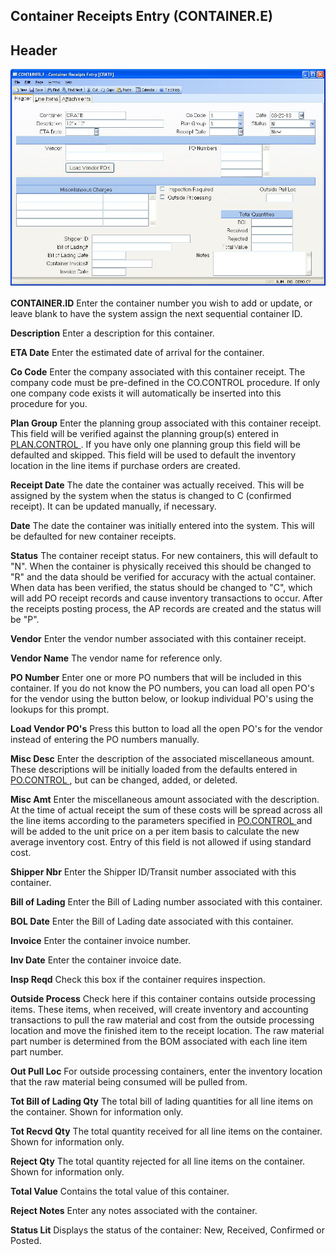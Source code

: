 ##  Container Receipts Entry (CONTAINER.E)

<PageHeader />

##  Header

![](./CONTAINER-E-1.jpg)

**CONTAINER.ID** Enter the container number you wish to add or update, or
leave blank to have the system assign the next sequential container ID.  
  
**Description** Enter a description for this container.  
  
**ETA Date** Enter the estimated date of arrival for the container.  
  
**Co Code** Enter the company associated with this container receipt. The
company code must be pre-defined in the CO.CONTROL procedure. If only one
company code exists it will automatically be inserted into this procedure for
you.  
  
**Plan Group** Enter the planning group associated with this container receipt. This field will be verified against the planning group(s) entered in [ PLAN.CONTROL ](../../../../../MFG-OVERVIEW/MFG-ENTRY/PLAN-CONTROL/README.md) . If you have only one planning group this field will be defaulted and skipped. This field will be used to default the inventory location in the line items if purchase orders are created.   
  
**Receipt Date** The date the container was actually received. This will be
assigned by the system when the status is changed to C (confirmed receipt). It
can be updated manually, if necessary.  
  
**Date** The date the container was initially entered into the system. This
will be defaulted for new container receipts.  
  
**Status** The container receipt status. For new containers, this will default
to "N". When the container is physically received this should be changed to
"R" and the data should be verified for accuracy with the actual container.
When data has been verified, the status should be changed to "C", which will
add PO receipt records and cause inventory transactions to occur. After the
receipts posting process, the AP records are created and the status will be
"P".  
  
**Vendor** Enter the vendor number associated with this container receipt.  
  
**Vendor Name** The vendor name for reference only.  
  
**PO Number** Enter one or more PO numbers that will be included in this
container. If you do not know the PO numbers, you can load all open PO's for
the vendor using the button below, or lookup individual PO's using the lookups
for this prompt.  
  
**Load Vendor PO's** Press this button to load all the open PO's for the
vendor instead of entering the PO numbers manually.  
  
**Misc Desc** Enter the description of the associated miscellaneous amount. These descriptions will be initially loaded from the defaults entered in [ PO.CONTROL ](../../../PO-CONTROL/README.md) , but can be changed, added, or deleted.   
  
**Misc Amt** Enter the miscellaneous amount associated with the description. At the time of actual receipt the sum of these costs will be spread across all the line items according to the parameters specified in [ PO.CONTROL ](../../../PO-CONTROL/README.md) and will be added to the unit price on a per item basis to calculate the new average inventory cost. Entry of this field is not allowed if using standard cost.   
  
**Shipper Nbr** Enter the Shipper ID/Transit number associated with this
container.  
  
**Bill of Lading** Enter the Bill of Lading number associated with this
container.  
  
**BOL Date** Enter the Bill of Lading date associated with this container.  
  
**Invoice** Enter the container invoice number.  
  
**Inv Date** Enter the container invoice date.  
  
**Insp Reqd** Check this box if the container requires inspection.  
  
**Outside Process** Check here if this container contains outside processing
items. These items, when received, will create inventory and accounting
transactions to pull the raw material and cost from the outside processing
location and move the finished item to the receipt location. The raw material
part number is determined from the BOM associated with each line item part
number.  
  
**Out Pull Loc** For outside processing containers, enter the inventory
location that the raw material being consumed will be pulled from.  
  
**Tot Bill of Lading Qty** The total bill of lading quantities for all line
items on the container. Shown for information only.  
  
**Tot Recvd Qty** The total quantity received for all line items on the
container. Shown for information only.  
  
**Reject Qty** The total quantity rejected for all line items on the
container. Shown for information only.  
  
**Total Value** Contains the total value of this container.  
  
**Reject Notes** Enter any notes associated with the container.  
  
**Status Lit** Displays the status of the container: New, Received, Confirmed
or Posted.  
  
  
<badge text= "Version 8.10.57" vertical="middle" />

<PageFooter />